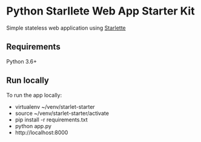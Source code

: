 # Python Starllete Web App Starter Kit

Simple stateless web application using [Starlette](https://www.starlette.io/)

## Requirements

Python 3.6+

## Run locally

To run the app locally:

* virtualenv ~/venv/starlet-starter
* source ~/venv/starlet-starter/activate
* pip install -r requirements.txt
* python app.py
* http://localhost:8000

